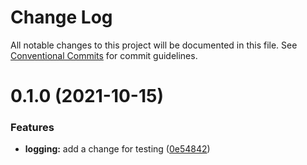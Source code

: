 # Change Log

All notable changes to this project will be documented in this file.
See [Conventional Commits](https://conventionalcommits.org) for commit guidelines.

# 0.1.0 (2021-10-15)


### Features

* **logging:** add a change for testing ([0e54842](https://github.com/carbon-design-system/carbon-platform/commit/0e548421797a455a53c4fed7e9e003c3ba5f18dc))
